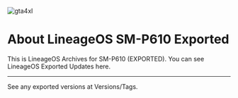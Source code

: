 ![gta4xl](https://github.com/user-attachments/assets/c2ddb501-d1ef-4f7a-a46d-adb1716b6ab8)
# About LineageOS SM-P610 Exported
This is LineageOS Archives for SM-P610 (EXPORTED).
You can see LineageOS Exported Updates here.

---
See any exported versions at Versions/Tags.
